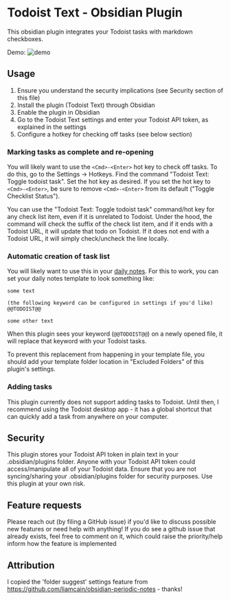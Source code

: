 # Todoist Text - Obsidian Plugin

This obsidian plugin integrates your Todoist tasks with markdown checkboxes.

Demo: ![demo](obsidian-demo.gif)

## Usage
1. Ensure you understand the security implications (see Security section of this file)
2. Install the plugin (Todoist Text) through Obsidian
3. Enable the plugin in Obsidian
4. Go to the Todoist Text settings and enter your Todoist API token, as explained in the settings
5. Configure a hotkey for checking off tasks (see below section)

### Marking tasks as complete and re-opening
You will likely want to use the `<Cmd>-<Enter>` hot key to check off tasks. To do this, go to the Settings -> Hotkeys. Find the command "Todoist Text: Toggle todoist task". Set the hot key as desired. If you set the hot key to `<Cmd>-<Enter>`, be sure to remove `<Cmd>-<Enter>` from its default ("Toggle Checklist Status").

You can use the "Todoist Text: Toggle todoist task" command/hot key for any check list item, even if it is unrelated to Todoist. Under the hood, the command will check the suffix of the check list item, and if it ends with a Todoist URL, it will update that todo on Todoist. If it does not end with a Todoist URL, it will simply check/uncheck the line locally.

### Automatic creation of task list
You will likely want to use this in your [daily notes](https://help.obsidian.md/Plugins/Daily+notes). For this to work, you can set your daily notes template to look something like:
```text
some text

(the following keyword can be configured in settings if you'd like)
@@TODOIST@@

some other text
```

When this plugin sees your keyword (`@@TODOIST@@`) on a newly opened file, it will replace that keyword with your Todoist tasks.

To prevent this replacement from happening in your template file, you should add your template folder location in "Excluded Folders" of this plugin's settings.

### Adding tasks
This plugin currently does not support adding tasks to Todoist. Until then, I recommend using the Todoist desktop app - it has a global shortcut that can quickly add a task from anywhere on your computer.

## Security 
This plugin stores your Todoist API token in plain text in your .obsidian/plugins folder. Anyone with your Todoist API token could access/manipulate all of your Todoist data. Ensure that you are not syncing/sharing your .obsidian/plugins folder for security purposes. Use this plugin at your own risk.

## Feature requests
Please reach out (by filing a GitHub issue) if you'd like to discuss possible new features or need help with anything! If you do see a github issue that already exists, feel free to comment on it, which could raise the priority/help inform how the feature is implemented

## Attribution
I copied the 'folder suggest' settings feature from https://github.com/liamcain/obsidian-periodic-notes - thanks!
